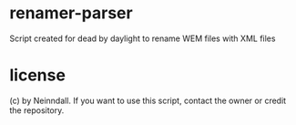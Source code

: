 # renamer-parser
Script created for dead by daylight to rename WEM files with XML files

# license 
(c) by Neinndall. If you want to use this script, contact the owner or credit the repository.
